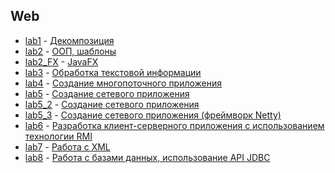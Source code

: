 ## Web  
* [lab1](../web_lab1/) - [Декомпозиция]()
* [lab2](../web_lab2/) - [ООП, шаблоны]()
* [lab2_FX](../web_lab2_FX/) - [JavaFX]()
* [lab3](../web_lab3/) - [Обработка текстовой информации]()
* [lab4](../web_lab4/) - [Создание многопоточного приложения]()
* [lab5](../web_lab5/) - [Создание сетевого приложения]()
* [lab5_2](../web_lab5_2/) - [Создание сетевого приложения]()
* [lab5_3](../web_lab5_3/) - [Создание сетевого приложения (фреймворк Netty)]()
* [lab6](../web_lab6/) - [Разработка клиент-серверного приложения с использованием технологии RMI]()
* [lab7](../web_lab7/) - [Работа с XML]()
* [lab8](../web_lab8/) - [Работа с базами данных, использование API JDBC]()
